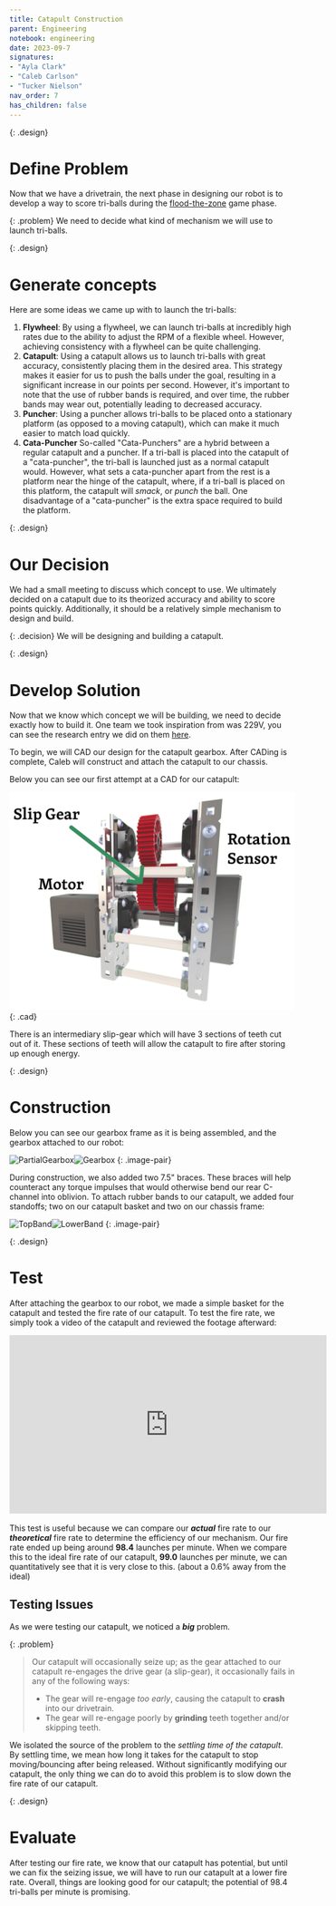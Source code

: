 ```yaml
---
title: Catapult Construction  
parent: Engineering
notebook: engineering
date: 2023-09-7
signatures:
- "Ayla Clark"
- "Caleb Carlson"
- "Tucker Nielson"
nav_order: 7
has_children: false
---
```

{: .design}
# Define Problem

Now that we have a drivetrain, the next phase in designing our robot is to develop a way to score tri-balls during the [flood-the-zone](/docs/game_analysis/2023-05-17-CriticalGameMoments.html#:~:text=consider%20them%20significant.-,Flood%20the%20zone%3A,-%E2%80%9CFlooding%20the%20zone) game phase.

{: .problem}
We need to decide what kind of mechanism we will use to launch tri-balls.

{: .design}
# Generate concepts

Here are some ideas we came up with to launch the tri-balls:

1. **Flywheel**: By using a flywheel, we can launch tri-balls at incredibly high rates due to the ability to adjust the RPM of a flexible wheel. However, achieving consistency with a flywheel can be quite challenging.
2. **Catapult**: Using a catapult allows us to launch tri-balls with great accuracy, consistently placing them in the desired area. This strategy makes it easier for us to push the balls under the goal, resulting in a significant increase in our points per second. However, it's important to note that the use of rubber bands is required, and over time, the rubber bands may wear out, potentially leading to decreased accuracy.
3. **Puncher**: Using a puncher allows tri-balls to be placed onto a stationary platform (as opposed to a moving catapult), which can make it much easier to match load quickly.
4. **Cata-Puncher** So-called "Cata-Punchers" are a hybrid between a regular catapult and a puncher. If a tri-ball is placed into the catapult of a "cata-puncher", the tri-ball is launched just as a normal catapult would. However, what sets a cata-puncher apart from the rest is a platform near the hinge of the catapult, where, if a tri-ball is placed on this platform, the catapult will *smack*, or *punch* the ball. One disadvantage of a "cata-puncher" is the extra space required to build the platform.

{: .design}
# Our Decision

We had a small meeting to discuss which concept to use. We ultimately decided on a catapult due to its theorized accuracy and ability to score points quickly. Additionally, it should be a relatively simple mechanism to design and build.

{: .decision}
We will be designing and building a catapult.

{: .design}
# Develop Solution

Now that we know which concept we will be building, we need to decide exactly how to build it. One team we took inspiration from was 229V, you can see the research entry we did on them [here]({{site.url}}/docs/research/2023-09-07-229V-ACE.html).

To begin, we will CAD our design for the catapult gearbox. After CADing is complete, Caleb will construct and attach the catapult to our chassis.

Below you can see our first attempt at a CAD for our catapult:

![Cata33](/assets/engineering/SecondRobot/Cata33ISO2.png)
{: .cad}

There is an intermediary slip-gear which will have 3 sections of teeth cut out of it. These sections of teeth will allow the catapult to fire after storing up enough energy.

{: .design}
# Construction

Below you can see our gearbox frame as it is being assembled, and the gearbox attached to our robot:

![PartialGearbox](/assets/engineering/Cata/PartialGearbox.png)![Gearbox](/assets/engineering/Cata/Gearbox-Braces.png)
{: .image-pair}

During construction, we also added two 7.5" braces. These braces will help counteract any torque impulses that would otherwise bend our rear C-channel into oblivion.
To attach rubber bands to our catapult, we added four standoffs; two on our catapult basket and two on our chassis frame:

![TopBand](/assets/engineering/Cata/TopBandLabeled.png)![LowerBand](/assets/engineering/Cata/LowerBandLabeled.png)
{: .image-pair}

{: .design}
# Test

After attaching the gearbox to our robot, we made a simple basket for the catapult and tested the fire rate of our catapult. To test the fire rate, we simply took a video of the catapult and reviewed the footage afterward:

<div class="center">
<iframe class="center" width="560rem" height="315rem" src="https://www.youtube.com/embed/IMFXdegquXM?rel=0" title="YouTube video player" frameborder="0" allow="accelerometer; autoplay; clipboard-write; encrypted-media; gyroscope; picture-in-picture; web-share" allowfullscreen></iframe>
</div>

This test is useful because we can compare our ***actual*** fire rate to our ***theoretical*** fire rate to determine the efficiency of our mechanism. Our fire rate ended up being around **98.4** launches per minute. When we compare this to the ideal fire rate of our catapult, **99.0** launches per minute, we can quantitatively see that it is very close to this. (about a 0.6% away from the ideal)

## Testing Issues

As we were testing our catapult, we noticed a ***big*** problem.

{: .problem}
> Our catapult will occasionally seize up; as the gear attached to our catapult re-engages the drive gear (a slip-gear), it occasionally fails in any of the following ways:
>
> * The gear will re-engage *too early*, causing the catapult to **crash** into our drivetrain.
> * The gear will re-engage poorly by **grinding** teeth together and/or skipping teeth.

We isolated the source of the problem to the *settling time of the catapult*. By settling time, we mean how long it takes for the catapult to stop moving/bouncing after being released. Without significantly modifying our catapult, the only thing we can do to avoid this problem is to slow down the fire rate of our catapult.

{:  .design}
# Evaluate

After testing our fire rate, we know that our catapult has potential, but until we can fix the seizing issue, we will have to run our catapult at a lower fire rate. Overall, things are looking good for our catapult; the potential of 98.4 tri-balls per minute is promising. 